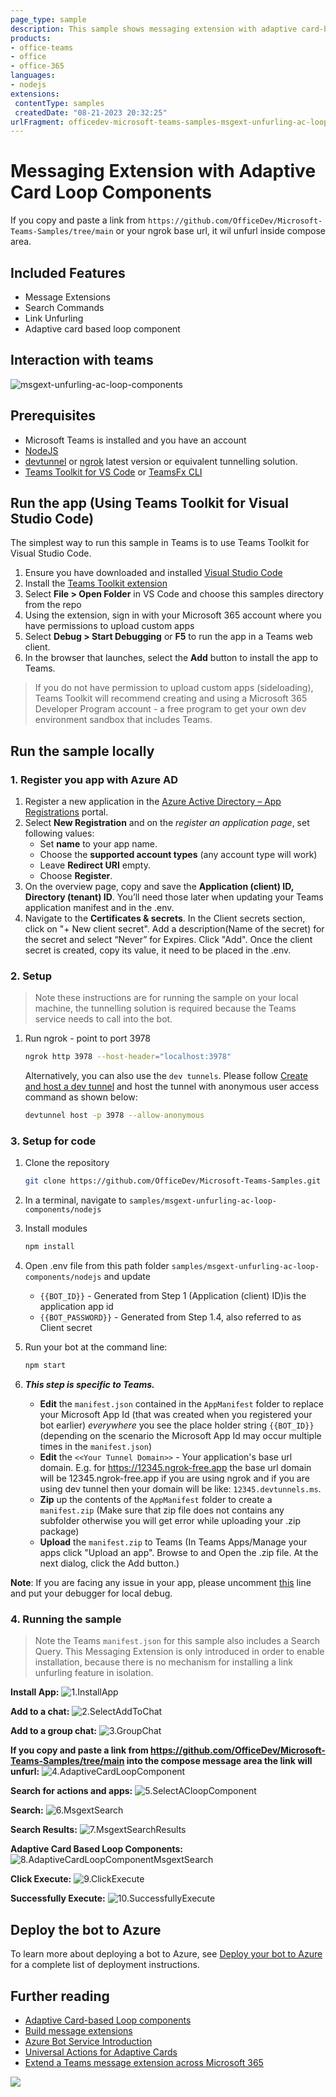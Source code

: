```yaml
---
page_type: sample
description: This sample shows messaging extension with adaptive card-based loop components functionality.
products:
- office-teams
- office
- office-365
languages:
- nodejs
extensions:
 contentType: samples
 createdDate: "08-21-2023 20:32:25"
urlFragment: officedev-microsoft-teams-samples-msgext-unfurling-ac-loop-components-nodejs
---
```


# Messaging Extension with Adaptive Card Loop Components

If you copy and paste a link from `https://github.com/OfficeDev/Microsoft-Teams-Samples/tree/main` or your ngrok base url, it wil unfurl inside compose area.

## Included Features
* Message Extensions
* Search Commands
* Link Unfurling
* Adaptive card based loop component

## Interaction with teams
![msgext-unfurling-ac-loop-components](Images/msgext-unfurling-ac-loop-components.gif)

## Prerequisites

- Microsoft Teams is installed and you have an account
- [NodeJS](https://nodejs.org/en/)
- [devtunnel](https://learn.microsoft.com/en-us/azure/developer/dev-tunnels/get-started?tabs=windows) or [ngrok](https://ngrok.com/) latest version or equivalent tunnelling solution.
- [Teams Toolkit for VS Code](https://marketplace.visualstudio.com/items?itemName=TeamsDevApp.ms-teams-vscode-extension) or [TeamsFx CLI](https://learn.microsoft.com/microsoftteams/platform/toolkit/teamsfx-cli?pivots=version-one)

## Run the app (Using Teams Toolkit for Visual Studio Code)

The simplest way to run this sample in Teams is to use Teams Toolkit for Visual Studio Code.

1. Ensure you have downloaded and installed [Visual Studio Code](https://code.visualstudio.com/docs/setup/setup-overview)
1. Install the [Teams Toolkit extension](https://marketplace.visualstudio.com/items?itemName=TeamsDevApp.ms-teams-vscode-extension)
1. Select **File > Open Folder** in VS Code and choose this samples directory from the repo
1. Using the extension, sign in with your Microsoft 365 account where you have permissions to upload custom apps
1. Select **Debug > Start Debugging** or **F5** to run the app in a Teams web client.
1. In the browser that launches, select the **Add** button to install the app to Teams.
> If you do not have permission to upload custom apps (sideloading), Teams Toolkit will recommend creating and using a Microsoft 365 Developer Program account - a free program to get your own dev environment sandbox that includes Teams.

## Run the sample locally

### 1. Register you app with Azure AD

1. Register a new application in the [Azure Active Directory – App Registrations](https://go.microsoft.com/fwlink/?linkid=2083908) portal.
  2. Select **New Registration** and on the *register an application page*, set following values:
      * Set **name** to your app name.
      * Choose the **supported account types** (any account type will work)
      * Leave **Redirect URI** empty.
      * Choose **Register**.
  3. On the overview page, copy and save the **Application (client) ID, Directory (tenant) ID**. You’ll need those later when updating your Teams application manifest and in the .env.
  4.  Navigate to the **Certificates & secrets**. In the Client secrets section, click on "+ New client secret". Add a description(Name of the secret) for the secret and select “Never” for Expires. Click "Add". Once the client secret is created, copy its value, it need to be placed in the .env.

### 2. Setup

> Note these instructions are for running the sample on your local machine, the tunnelling solution is required because
the Teams service needs to call into the bot.

1) Run ngrok - point to port 3978

    ```bash
    ngrok http 3978 --host-header="localhost:3978"
    ```
    Alternatively, you can also use the `dev tunnels`. Please follow [Create and host a dev tunnel](https://learn.microsoft.com/en-us/azure/developer/dev-tunnels/get-started?tabs=windows) and host the tunnel with anonymous user access command as shown below:

   ```bash
   devtunnel host -p 3978 --allow-anonymous
   ```

### 3. Setup for code
1) Clone the repository

    ```bash
    git clone https://github.com/OfficeDev/Microsoft-Teams-Samples.git
    ```

1) In a terminal, navigate to `samples/msgext-unfurling-ac-loop-components/nodejs`

1) Install modules

    ```bash
    npm install
    ```

1) Open .env file from this path folder `samples/msgext-unfurling-ac-loop-components/nodejs` and update 
   - `{{BOT_ID}}` - Generated from Step 1 (Application (client) ID)is the application app id
   - `{{BOT_PASSWORD}}` - Generated from Step 1.4, also referred to as Client secret

1) Run your bot at the command line:

    ```bash
    npm start
    ```

1) __*This step is specific to Teams.*__
    - **Edit** the `manifest.json` contained in the  `AppManifest` folder to replace your Microsoft App Id (that was created when you registered your bot earlier) *everywhere* you see the place holder string `{{BOT_ID}}` (depending on the scenario the Microsoft App Id may occur multiple times in the `manifest.json`)
    - **Edit** the `<<Your Tunnel Domain>>` - Your application's base url domain. E.g. for https://12345.ngrok-free.app the base url domain will be 12345.ngrok-free.app if you are using ngrok and if you are using dev tunnel then your domain will be like: `12345.devtunnels.ms`.
    - **Zip** up the contents of the `AppManifest` folder to create a `manifest.zip` (Make sure that zip file does not contains any subfolder otherwise you will get error while uploading your .zip package)
    - **Upload** the `manifest.zip` to Teams (In Teams Apps/Manage your apps click "Upload an app". Browse to and Open the .zip file. At the next dialog, click the Add button.)

**Note**: If you are facing any issue in your app, please uncomment [this](https://github.com/OfficeDev/Microsoft-Teams-Samples/blob/main/samples/msgext-unfurling-ac-loop-components/nodejs/index.js#L39) line and put your debugger for local debug.

### 4. Running the sample

> Note the Teams `manifest.json` for this sample also includes a Search Query. This Messaging Extension is only introduced in order to enable installation, because there is no mechanism for installing a link unfurling feature in isolation.

**Install App:**
![1.InstallApp](Images/1.InstallApp.png)

**Add to a chat:**
![2.SelectAddToChat](Images/2.SelectAddToChat.png)

**Add to a group chat:**
![3.GroupChat](Images/3.GroupChat.png)

**If you copy and paste a link from https://github.com/OfficeDev/Microsoft-Teams-Samples/tree/main into the compose message area the link will unfurl:**
![4.AdaptiveCardLoopComponent](Images/4.AdaptiveCardLoopComponent.png)

**Search for actions and apps:**
![5.SelectACloopComponent](Images/5.SelectACloopComponent.png)

**Search:**
![6.MsgextSearch ](Images/6.MsgextSearch.png)

**Search Results:**
![7.MsgextSearchResults ](Images/7.MsgextSearchResults.png)

**Adaptive Card Based Loop Components:**
![8.AdaptiveCardLoopComponentMsgextSearch](Images/8.AdaptiveCardLoopComponentMsgextSearch.png)

**Click Execute:**
![9.ClickExecute](Images/9.ClickExecute.png)

**Successfully Execute:**
![10.SuccessfullyExecute](Images/10.SuccessfullyExecute.png)

## Deploy the bot to Azure

To learn more about deploying a bot to Azure, see [Deploy your bot to Azure](https://aka.ms/azuredeployment) for a complete list of deployment instructions.

## Further reading

- [Adaptive Card-based Loop components](https://learn.microsoft.com/en-us/microsoftteams/platform/m365-apps/cards-loop-component?branch=pr-en-us-9230)
- [Build message extensions](https://learn.microsoft.com/en-us/microsoftteams/platform/messaging-extensions/what-are-messaging-extensions)
- [Azure Bot Service Introduction](https://learn.microsoft.com/en-us/microsoftteams/platform/messaging-extensions/how-to/link-unfurling)
- [Universal Actions for Adaptive Cards](https://learn.microsoft.com/en-us/microsoftteams/platform/task-modules-and-cards/cards/universal-actions-for-adaptive-cards/work-with-universal-actions-for-adaptive-cards)
- [Extend a Teams message extension across Microsoft 365](https://learn.microsoft.com/en-us/microsoftteams/platform/m365-apps/extend-m365-teams-message-extension)


<img src="https://pnptelemetry.azurewebsites.net/microsoft-teams-samples/samples/msgext-unfurling-ac-loop-components-nodejs" />